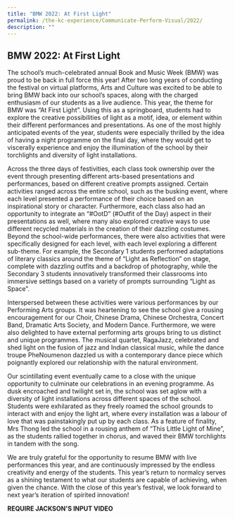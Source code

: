 ```yaml
---
title: "BMW 2022: At First Light"
permalink: /the-kc-experience/Communicate-Perform-Visual/2022/
description: ""
---
```


## BMW 2022: At First Light

The school’s much-celebrated annual Book and Music Week (BMW) was proud to be back in full force this year! After two long years of conducting the festival on virtual platforms, Arts and Culture was excited to be able to bring BMW back into our school’s spaces, along with the charged enthusiasm of our students as a live audience. This year, the theme for BMW was “At First Light”. Using this as a springboard, students had to explore the creative possibilities of light as a motif, idea, or element within their different performances and presentations. As one of the most highly anticipated events of the year, students were especially thrilled by the idea of having a night programme on the final day, where they would get to viscerally experience and enjoy the illumination of the school by their torchlights and diversity of light installations. 

Across the three days of festivities, each class took ownership over the event through presenting different arts-based presentations and performances, based on different creative prompts assigned. Certain activities ranged across the entire school, such as the busking event, where each level presented a performance of their choice based on an inspirational story or character. Furthermore, each class also had an opportunity to integrate an “#OotD” (#Outfit of the Day) aspect in their presentations as well, where many also explored creative ways to use different recycled materials in the creation of their dazzling costumes. Beyond the school-wide performances, there were also activities that were specifically designed for each level, with each level exploring a different sub-theme. For example, the Secondary 1 students performed adaptations of literary classics around the theme of “Light as Reflection” on stage, complete with dazzling outfits and a backdrop of photography, while the Secondary 3 students innovatively transformed their classrooms into immersive settings based on a variety of prompts surrounding “Light as Space”.

Interspersed between these activities were various performances by our Performing Arts groups. It was heartening to see the school give a rousing encouragement for our Choir, Chinese Drama, Chinese Orchestra, Concert Band, Dramatic Arts Society, and Modern Dance. Furthermore, we were also delighted to have external performing arts groups bring to us distinct and unique programmes. The musical quartet, RagaJazz, celebrated and shed light on the fusion of jazz and Indian classical music, while the dance troupe PheNoumenon dazzled us with a contemporary dance piece which poignantly explored our relationship with the natural environment. 

Our scintillating event eventually came to a close with the unique opportunity to culminate our celebrations in an evening programme. As dusk encroached and twilight set in, the school was set aglow with a diversity of light installations across different spaces of the school. Students were exhilarated as they freely roamed the school grounds to interact with and enjoy the light art, where every installation was a labour of love that was painstakingly put up by each class. As a feature of finality, Mrs Thong led the school in a rousing anthem of “This Little Light of Mine”, as the students rallied together in chorus, and waved their BMW torchlights in tandem with the song. 

We are truly grateful for the opportunity to resume BMW with live performances this year, and are continuously impressed by the endless creativity and energy of the students. This year’s return to normalcy serves as a shining testament to what our students are capable of achieving, when given the chance. With the close of this year’s festival, we look forward to next year’s iteration of spirited innovation!

**REQUIRE JACKSON'S INPUT VIDEO**
